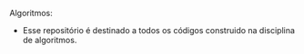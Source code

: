 Algoritmos:
- Esse repositório é destinado a todos os códigos construido na disciplina de algoritmos. 
